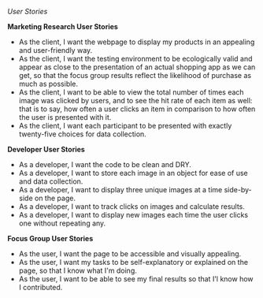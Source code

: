 *User Stories*

**Marketing Research User Stories**

* As the client, I want the webpage to display my products in an appealing and user-friendly way.
* As the client, I want the testing environment to be ecologically valid and appear as close to the presentation of an actual shopping app as we can get, so that the focus group results reflect the likelihood of purchase as much as possible.
* As the client, I want to be able to view the total number of times each image was clicked by users, and to see the hit rate of each item as well: that is to say, how often a user clicks an item in comparison to how often the user is presented with it.
* As the client, I want each participant to be presented with exactly twenty-five choices for data collection.

**Developer User Stories**
* As a developer, I want the code to be clean and DRY.
* As a developer, I want to store each image in an object for ease of use and data collection.
* As a developer, I want to display three unique images at a time side-by-side on the page.
* As a developer, I want to track clicks on images and calculate results.
* As a developer, I want to display new images each time the user clicks one without repeating any.

**Focus Group User Stories**
* As the user, I want the page to be accessible and visually appealing.
* As the user, I want my tasks to be self-explanatory or explained on the page, so that I know what I'm doing.
* As the user, I want to be able to see my final results so that I'l know how I contributed.
